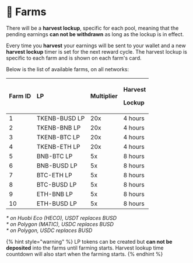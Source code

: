 # 🚜 Farms

There will be a **harvest lockup**, specific for each pool, meaning that the pending earnings **can not be withdrawn** as long as the lockup is in effect.

Every time you **harvest** your earnings will be sent to your wallet and a new **harvest lockup** timer is set for the next reward cycle. The harvest lockup is specific to each farm and is shown on each farm's card.

Below is the list of available farms, on all networks:

<table>
  <thead>
    <tr>
      <th style="text-align:left">Farm ID</th>
      <th style="text-align:left">LP</th>
      <th style="text-align:left">Multiplier</th>
      <th style="text-align:left">
        <p>Harvest</p>
        <p>Lockup</p>
      </th>
    </tr>
  </thead>
  <tbody>
    <tr>
      <td style="text-align:left">1</td>
      <td style="text-align:left">TKENB-BUSD LP</td>
      <td style="text-align:left">20x</td>
      <td style="text-align:left">4 hours</td>
    </tr>
    <tr>
      <td style="text-align:left">2</td>
      <td style="text-align:left">TKENB-BNB LP</td>
      <td style="text-align:left">20x</td>
      <td style="text-align:left">4 hours</td>
    </tr>
    <tr>
      <td style="text-align:left">3</td>
      <td style="text-align:left">TKENB-BTC LP</td>
      <td style="text-align:left">20x</td>
      <td style="text-align:left">4 hours</td>
    </tr>
    <tr>
      <td style="text-align:left">4</td>
      <td style="text-align:left">TKENB-ETH LP</td>
      <td style="text-align:left">20x</td>
      <td style="text-align:left">4 hours</td>
    </tr>
    <tr>
      <td style="text-align:left">5</td>
      <td style="text-align:left">BNB-BTC LP</td>
      <td style="text-align:left">5x</td>
      <td style="text-align:left">8 hours</td>
    </tr>
    <tr>
      <td style="text-align:left">6</td>
      <td style="text-align:left">BNB-BUSD LP</td>
      <td style="text-align:left">5x</td>
      <td style="text-align:left">8 hours</td>
    </tr>
    <tr>
      <td style="text-align:left">7</td>
      <td style="text-align:left">BTC-ETH LP</td>
      <td style="text-align:left">5x</td>
      <td style="text-align:left">8 hours</td>
    </tr>
    <tr>
      <td style="text-align:left">8</td>
      <td style="text-align:left">BTC-BUSD LP</td>
      <td style="text-align:left">5x</td>
      <td style="text-align:left">8 hours</td>
    </tr>
    <tr>
      <td style="text-align:left">9</td>
      <td style="text-align:left">ETH-BNB LP</td>
      <td style="text-align:left">5x</td>
      <td style="text-align:left">8 hours</td>
    </tr>
    <tr>
      <td style="text-align:left">10</td>
      <td style="text-align:left">ETH-BUSD LP</td>
      <td style="text-align:left">5x</td>
      <td style="text-align:left">8 hours</td>
    </tr>
  </tbody>
</table>

_\* on Huobi Eco \(HECO\), USDT replaces BUSD_  
_\* on Polygon \(MATIC\), USDC replaces BUSD  
\* on Polygon, USDC replaces BUSD_

{% hint style="warning" %}
LP tokens can be created but **can not be deposited** into the farms until farming starts. Harvest lookup time countdown will also start when the farming starts.
{% endhint %}

